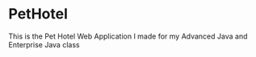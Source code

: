 # PetHotel
This is the Pet Hotel Web Application I made for my Advanced Java and Enterprise Java class
